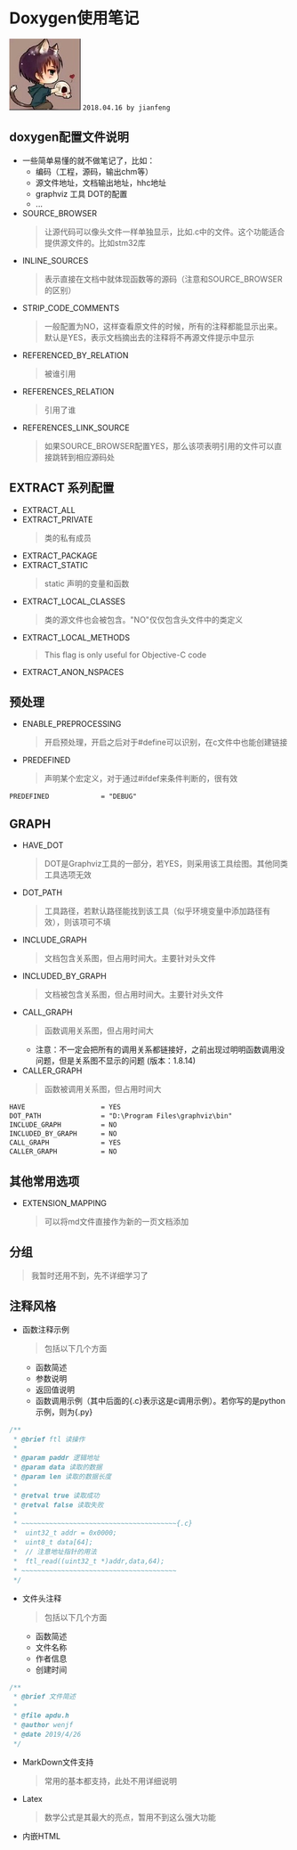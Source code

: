 # **Doxygen使用笔记**
![apaki](../../apaki.jpg)
`2018.04.16 by jianfeng`

## doxygen配置文件说明
- 一些简单易懂的就不做笔记了，比如：
    - 编码（工程，源码，输出chm等）
    - 源文件地址，文档输出地址，hhc地址
    - graphviz 工具 DOT的配置
    - ...
- SOURCE_BROWSER
    > 让源代码可以像头文件一样单独显示，比如.c中的文件。这个功能适合提供源文件的。比如stm32库
- INLINE_SOURCES
    > 表示直接在文档中就体现函数等的源码（注意和SOURCE_BROWSER的区别）
- STRIP_CODE_COMMENTS
    > 一般配置为NO，这样查看原文件的时候，所有的注释都能显示出来。默认是YES，表示文档摘出去的注释将不再源文件提示中显示
- REFERENCED_BY_RELATION
    > 被谁引用
- REFERENCES_RELATION
    > 引用了谁
- REFERENCES_LINK_SOURCE
    > 如果SOURCE_BROWSER配置YES，那么该项表明引用的文件可以直接跳转到相应源码处


## EXTRACT 系列配置
- EXTRACT_ALL
- EXTRACT_PRIVATE
    > 类的私有成员
- EXTRACT_PACKAGE
- EXTRACT_STATIC
    > static 声明的变量和函数
- EXTRACT_LOCAL_CLASSES
    > 类的源文件也会被包含。"NO"仅仅包含头文件中的类定义
- EXTRACT_LOCAL_METHODS 
    > This flag is only useful for Objective-C code
- EXTRACT_ANON_NSPACES


## 预处理
- ENABLE_PREPROCESSING
    > 开启预处理，开启之后对于#define可以识别，在c文件中也能创建链接
- PREDEFINED
    > 声明某个宏定义，对于通过#ifdef来条件判断的，很有效
```
PREDEFINED             = "DEBUG"
```

## GRAPH
- HAVE_DOT
    > DOT是Graphviz工具的一部分，若YES，则采用该工具绘图。其他同类工具选项无效
- DOT_PATH
    > 工具路径，若默认路径能找到该工具（似乎环境变量中添加路径有效），则该项可不填
- INCLUDE_GRAPH
    > 文档包含关系图，但占用时间大。主要针对头文件
- INCLUDED_BY_GRAPH
    > 文档被包含关系图，但占用时间大。主要针对头文件
- CALL_GRAPH
    > 函数调用关系图，但占用时间大
    - 注意：不一定会把所有的调用关系都链接好，之前出现过明明函数调用没问题，但是关系图不显示的问题 (版本：1.8.14)
- CALLER_GRAPH
    > 函数被调用关系图，但占用时间大
```
HAVE                   = YES
DOT_PATH               = "D:\Program Files\graphviz\bin"
INCLUDE_GRAPH          = NO
INCLUDED_BY_GRAPH      = NO
CALL_GRAPH             = YES
CALLER_GRAPH           = NO
```

## 其他常用选项
- EXTENSION_MAPPING
    > 可以将md文件直接作为新的一页文档添加

## 分组
> 我暂时还用不到，先不详细学习了


## 注释风格
- 函数注释示例
    > 包括以下几个方面
    - 函数简述
    - 参数说明
    - 返回值说明
    - 函数调用示例（其中后面的{.c}表示这是c调用示例）。若你写的是python示例，则为{.py}
```c
/**
 * @brief ftl 读操作
 * 
 * @param paddr 逻辑地址
 * @param data 读取的数据
 * @param len 读取的数据长度
 *
 * @retval true 读取成功
 * @retval false 读取失败
 *
 * ~~~~~~~~~~~~~~~~~~~~~~~~~~~~~~~~~~~~~~~{.c}
 *	uint32_t addr = 0x0000;
 *	uint8_t data[64];
 *	// 注意地址指针的用法
 *	ftl_read((uint32_t *)addr,data,64);
 * ~~~~~~~~~~~~~~~~~~~~~~~~~~~~~~~~~~~~~~~
 */
```

- 文件头注释
    > 包括以下几个方面
    - 函数简述
    - 文件名称
    - 作者信息
    - 创建时间
```c
/**
 * @brief 文件简述
 * 
 * @file apdu.h
 * @author wenjf
 * @date 2019/4/26
 */
```

- MarkDown文件支持
    > 常用的基本都支持，此处不用详细说明

- Latex
    > 数学公式是其最大的亮点，暂用不到这么强大功能

- 内嵌HTML

